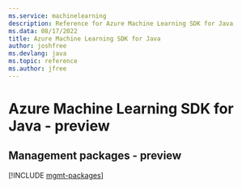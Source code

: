 ```yaml
---
ms.service: machinelearning
description: Reference for Azure Machine Learning SDK for Java
ms.data: 08/17/2022
title: Azure Machine Learning SDK for Java
author: joshfree
ms.devlang: java
ms.topic: reference
ms.author: jfree
---
```

# Azure Machine Learning SDK for Java - preview

## Management packages - preview
[!INCLUDE [mgmt-packages](machine-learning-mgmt-index.md)]